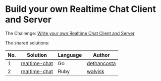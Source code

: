 # Build your own Realtime Chat Client and Server

The Challenge: [Write your own Realtime Chat Client and Server](https://codingchallenges.fyi/challenges/challenge-realtime-chat)

The shared solutions:

| No. | Solution | Language | Author |
|-----|----------|----------|--------|
| 1 | [realtime-chat](https://github.com/dethancosta/realtime-chat) | Go | [dethancosta](https://github.com/dethancosta) |
| 2 | [realtime-chat](https://github.com/walvisk/realtime-chat) | Ruby | [walvisk](https://github.com/walvisk) |
